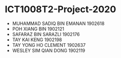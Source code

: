 # ICT1008T2-Project-2020

- MUHAMMAD SADIQ BIN EMANAN       1902618
- POH XIANG BIN                   1902121
- SAFARAZ BIN SARAZLI             1902176
- TAY KAI KENG                    1902198
- TAY YONG HO CLEMENT             1902637
- WESLEY SIM QIAN DONG            1902119
